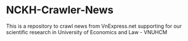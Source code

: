 # NCKH-Crawler-News
This is a repository to crawl news from VnExpress.net supporting for our scientific research in University of Economics and Law - VNUHCM
